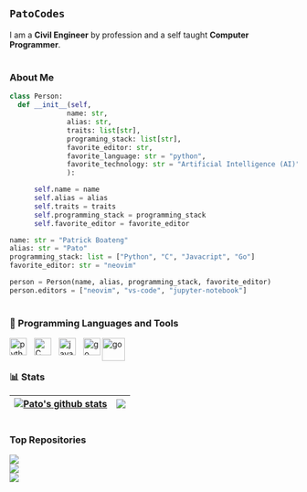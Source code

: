 <!-- </p> -->

## `PatoCodes`

I am a **Civil Engineer** by profession and a self taught **Computer Programmer**.

#

### About Me

```python
class Person:
  def __init__(self,
              name: str,
              alias: str,
              traits: list[str],
              programing_stack: list[str],
              favorite_editor: str,
              favorite_language: str = "python",
              favorite_technology: str = "Artificial Intelligence (AI)"
              ):

      self.name = name
      self.alias = alias
      self.traits = traits
      self.programming_stack = programming_stack
      self.favorite_editor = favorite_editor

name: str = "Patrick Boateng"
alias: str = "Pato"
programming_stack: list = ["Python", "C", "Javacript", "Go"]
favorite_editor: str = "neovim"

person = Person(name, alias, programming_stack, favorite_editor)
person.editors = ["neovim", "vs-code", "jupyter-notebook"]
```

#

### 🧰 Programming Languages and Tools

<img align="left" alt="python" width=30 style="padding-right:10px" src="https://cdn.jsdelivr.net/gh/devicons/devicon/icons/python/python-original.svg" />
<img align="left" alt="C" width=30 style="padding-right:10px" src="https://cdn.jsdelivr.net/gh/devicons/devicon/icons/c/c-original.svg" />
<img align="left" alt="javascript" width=30 style="padding-right:10px" src="https://cdn.jsdelivr.net/gh/devicons/devicon/icons/javascript/javascript-original.svg" />
<img align="left" alt="go" width=30 src="https://cdn.jsdelivr.net/gh/devicons/devicon/icons/go/go-original-wordmark.svg" />
<img align="left" alt="go" width=40 src="https://cdn.jsdelivr.net/gh/devicons/devicon/icons/django/django-plain-wordmark.svg" />
<br />

#

### 📊 Stats

| <a href="https://github.com/anuraghazra/github-readme-stats"><img align="center" src="https://github-readme-stats.vercel.app/api?username=Pato546&show_icons=true&include_all_commits=true&theme=dark&hide_border=true" alt="Pato's github stats" /></a> | <a href="https://github.com/anuraghazra/github-readme-stats"><img align="center" src="https://github-readme-stats.vercel.app/api/top-langs/?username=Pato546&layout=compact&theme=dark&hide_border=true" /></a> |
| ------------- | ------------- |

#

### Top Repositories

<a href="https://github.com/Pato546/machine-learning-visualization">
  <img align="center" src="https://github-readme-stats.vercel.app/api/pin/?username=Pato546&repo=machine-learning-visualization&theme=dark" />
</a>

<br />

<a href="https://github.com/Pato546/data-structures">
  <img align="center" src="https://github-readme-stats.vercel.app/api/pin/?username=Pato546&repo=data-structures&theme=dark" />
</a>

<br />

<a href="https://github.com/Pato546/algorithms">
  <img align="center" src="https://github-readme-stats.vercel.app/api/pin/?username=Pato546&repo=algorithms&theme=dark" />
</a>

<br />

<!--
  Themes Available
  ================
  dark, radical, merko, gruvbox, tokyonight, onedark, cobalt, synthwave, highcontrast, dracula
-->
